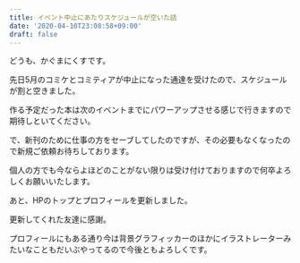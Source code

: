 ```yaml
---
title: イベント中止にあたりスケジュールが空いた話
date: '2020-04-10T23:08:58+09:00'
draft: false
---
```

どうも、かぐまにくすです。

先日5月のコミケとコミティアが中止になった通達を受けたので、スケジュールが割と空きました。

作る予定だった本は次のイベントまでにパワーアップさせる感じで行きますので期待しといてください。

で、新刊のために仕事の方をセーブしてしたのですが、その必要もなくなったので新規ご依頼お待ちしております。

個人の方でも今ならよほどのことがない限りは受け付けておりますので何卒よろしくお願いいたします。

あと、HPのトップとプロフィールを更新しました。

更新してくれた友達に感謝。

プロフィールにもある通り今は背景グラフィッカーのほかにイラストレーターみたいなこともだいぶやってるので今後ともよろしくです。
